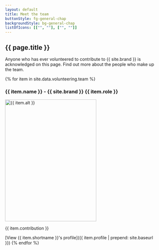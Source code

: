 ```yaml
---
layout: default
title: Meet the team
buttonStyle: fg-general-chap
backgroundStyle: bg-general-chap
listOfIcons: [["", ""], ["", ""]]
---
```


## {{ page.title }}

Anyone who has ever volunteered to contribute to {{ site.brand }} is acknowledged on this page.
Find out more about the people who make up the team.

{% for item in site.data.volunteering.team %}
### {{ item.name }} - {{ site.brand }} {{ item.role }}

<img src="{{ item.photo | prepend: site.baseurl }}" alt="{{ item.alt }}" height="400px" width="300px">

{{ item.contribution }}

[View {{ item.shortname }}'s profile]({{ item.profile | prepend: site.baseurl }})
{% endfor %}